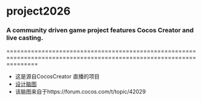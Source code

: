 # project2026
### A community driven game project features Cocos Creator and live casting.
=====================================================================================================================
* 这是源自CocosCreator 直播的项目
* [设计脑图](https://naotu.baidu.com/file/39f1ee03eab43e4e7747b3f0a089f2f6?token=bbb3868cded6811c)
* 该脑图来自于https://forum.cocos.com/t/topic/42029
